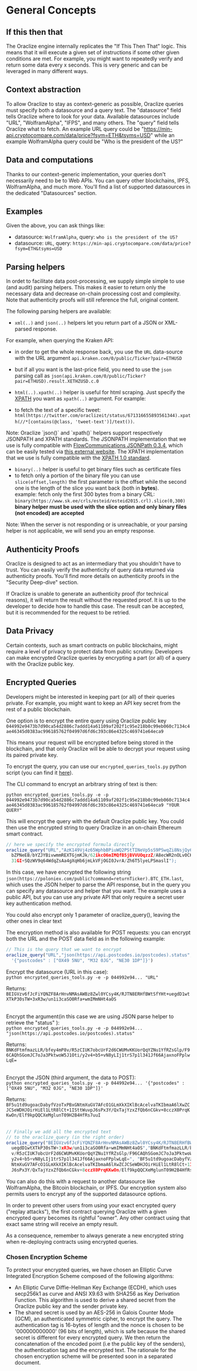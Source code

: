 # General Concepts

## If this then that

The Oraclize engine internally replicates the "If This Then That" logic. This means that it will execute a given set of instructions if some other given conditions are met. For example, you might want to repeatedly verify and return some data every x seconds. This is very generic and can be leveraged in many different ways.

## Context abstraction

To allow Oraclize to stay as context-generic as possible, Oraclize queries must specify both a datasource and a query text. The "datasource" field tells Oraclize where to look for your data. Available datasources include "URL", "WolframAlpha", "IFPS", and many others. The "query" field tells Oraclize what to fetch. An example URL query could be "https://min-api.cryptocompare.com/data/price?fsym=ETH&tsyms=USD" while an example WolframAlpha query could be "Who is the president of the US?"

## Data and computations

Thanks to our context-generic implementation, your queries don't necessarily need to be to Web APIs. You can query other blockchains, IPFS, WolframAlpha, and much more. You'll find a list of supported datasources in the dedicated "Datasources" section.  

## Examples

Given the above, you can ask things like:

* datasource: `WolframAlpha`, query: `who is the president of the US?`
* datasource: `URL`, query: `https://min-api.cryptocompare.com/data/price?fsym=ETH&tsyms=USD` 

## Parsing helpers

In ordet to facilitate data post-processing, we supply simple simple to use (and audit) parsing helpers. This makes it easier to return only the necessary data and decrease on-chain processing cost and complexity. Note that authenticity proofs will still reference the full, original content.

The following parsing helpers are available:

* `xml(..)` and `json(..)` helpers let you return part of a JSON or XML-parsed response. 

For example, when querying the Kraken API:

 * in order to get the whole response back, you use the `URL` data-source with the URL argument `api.kraken.com/0/public/Ticker?pair=ETHUSD` 
 
 * but if all you want is the last-price field, you need to use the `json` parsing call as `json(api.kraken.com/0/public/Ticker?pair=ETHUSD).result.XETHZUSD.c.0`

* `html(..).xpath(..)` helper is useful for html scraping. Just specify the <a href="https://en.wikipedia.org/wiki/XPath" target="_blank">XPATH</a> you want as `xpath(..)` argument. For example:
 * to fetch the text of a specific tweet: `html(https://twitter.com/oraclizeit/status/671316655893561344).xpath(//*[contains(@class, 'tweet-text')]/text())`.

<aside class="notice">
Note:
Oraclize `json()` and `xpath()` helpers support respectively JSONPATH and XPATH standards. The JSONPATH implementation that we use is fully compatible with <a href="https://github.com/FlowCommunications/JSONPath#expression-syntax" target="_blank">FlowCommunications JSONPath 0.3.4</a>, which can be easily tested via <a href="https://jsonpath.curiousconcept.com/" target="_blank">this external website</a>. The XPATH implementation that we use is fully compatible with the <a href="https://www.w3.org/TR/xpath/" target="_blank">XPATH 1.0 standard</a>.
</aside>

* `binary(..)` helper is useful to get binary files such as certificate files
 * to fetch only a portion of the binary file you can use `slice(offset,length)` the first parameter is the offset while the second one is the length of the slice you want back (both in **bytes**).<br> example: fetch only the first 300 bytes from a binary CRL: `binary(https://www.sk.ee/crls/esteid/esteid2015.crl).slice(0,300)` **binary helper must be used with the slice option and only binary files (not encoded) are accepted**

<aside class="notice">
Note:
When the server is not responding or is unreachable, or your parsing helper is not applicable, we will send you an empty response.
</aside>



## Authenticity Proofs

Oraclize is designed to act as an intermediary that you shouldn't have to trust. You can easily verify the authenticity of query data returned via authenticity proofs. You'll find more details on authenticity proofs in the "Security Deep-dive" section.

<aside class="notice">
If Oraclize is unable to generate an authenticity proof (for technical reasons), it will return the result without the requested proof. It is up to the developer to decide how to handle this case. The result can be accepted, but it is recommended for the request to be retried.
</aside>

## Data Privacy

Certain contexts, such as smart contracts on public blockchains, might require a level of privacy to protect data from public scrutiny. Developers can make encrypted Oraclize queries by encrypting a part (or all) of a query with the Oraclize public key.

## Encrypted Queries

Developers might be interested in keeping part (or all) of their queries private. For example, you might want to keep an API key secret from the rest of a public blockchain.

One option is to encrypt the entire query using Oraclize public key `044992e9473b7d90ca54d2886c7addd14a61109af202f1c95e218b0c99eb060c7134c4ae46345d0383ac996185762f04997d6fd6c393c86e4325c469741e64eca9`

This means your request will be encrypted before being stored in the blockchain, and that only Oraclize will be able to decrypt your request using its paired private key. 

To encrypt the query, you can use our `encrypted_queries_tools.py` python script (you can find it <a href="https://github.com/oraclize/encrypted-queries" target="_blank">here</a>).

The CLI command to encrypt an arbitrary string of text is then:

`python encrypted_queries_tools.py -e -p 044992e9473b7d90ca54d2886c7addd14a61109af202f1c95e218b0c99eb060c7134c4ae46345d0383ac996185762f04997d6fd6c393c86e4325c469741e64eca9 "YOUR QUERY"`

This will encrypt the query with the default Oraclize public key. You could then use the encrypted string to query Oraclize in an on-chain Ethereum smart contract.

```javascript
// here we specify the encrypted formula directly
oraclize_query("URL","AzK149Vj4z65WphbBPiuWQ2PStTINeVp5sS9PSwqZi8NsjQy6jJLH765qQu3U/
  bZPNeEB/bYZJYBivwmmREXTGjmKJk/62ikcO6mIMQfB5jBVVUOqzzZ/A8ecWR2nOLv0CKkkkFzBYp2sW1H
  31GI+SQzWV9q64WdqZsAa4gXqHb6jmLkVFjOGI0JvrA/Zh6T5lyeLPSmaslI");
```

In this case, we have encrypted the following string `json(https://poloniex.com/public?command=returnTicker).BTC_ETH.last`, which uses the JSON helper to parse the API response, but in the query you can specify any datasource and helper that you want. The example uses a public API, but you can use any private API that only require a secret user key authentication method. 

<aside class="notice">
You could also encrypt only 1 parameter of oraclize_query(), leaving the other ones in clear text
</aside>

The encryption method is also available for POST requests: you can encrypt both the URL and the POST data field as in the following example:

```javascript
// This is the query that we want to encrypt
oraclize_query("URL","json(https://api.postcodes.io/postcodes).status",
  '{"postcodes" : ["OX49 5NU", "M32 0JG", "NE30 1DP"]}')
```


Encrypt the datasource (URL in this case):<br>
`python encrypted_queries_tools.py -e -p 044992e94... "URL"`

Returns: <br>
`BEIGVzv6fJcFiYQNZF8ArHnvNMAsAWBz8Zwl0YCsy4K/RJTN8ERHfBWtSfYHt+uegdD1wtXTkP30sTW+3xR3w/un1i3caSO0Rfa+wmIMmNHt4aOS`
<br>
<br>

Encrypt the argument(in this case we are using JSON parse helper to retrieve the "status" ):<br>
`python encrypted_queries_tools.py -e -p 044992e94... "json(https://api.postcodes.io/postcodes).status"`

Returns:<br>
`BNKdFtmfmazLLR/bfey4mP8v/R5zCIUK7obcUrF2d6CWUMvKKUorQqYZNu1YfRZsGlp/F96CAQhSGomJC7oJa3PktwoW5J1Oti/y2v4+b5+vN8yLIj1trS7p1l341Jf66AjaxnoFPplwLqE=`
<br>
<br>

Encrypt the JSON (third argument, the data to POST):<br>
`python encrypted_queries_tools.py -e -p 044992e94... '{"postcodes" : ["OX49 5NU", "M32 0JG", "NE30 1DP"]}'`

Returns:<br>
`BF5u1td9ugoacDabyfVzoTxPBxGNtmXuGV7AFcO1GLmXkXIKlBcAcelvaTKIbmaA6lXwZCJCSeWDHJOirHiEl1LtR8lCt+1ISttWuvpJ6sPx3Y/QxTajYzxZfQb6nCGkv+8cczX0PrqKKwOn/Elf9kpQQCXeMglunT09H2B4HfRs7uuI`
<br>
<br>

```javascript
// Finally we add all the encrypted text 
// to the oraclize_query (in the right order)
oraclize_query("BEIGVzv6fJcFiYQNZF8ArHnvNMAsAWBz8Zwl0YCsy4K/RJTN8ERHfBWtSfYHt+
  uegdD1wtXTkP30sTW+3xR3w/un1i3caSO0Rfa+wmIMmNHt4aOS","BNKdFtmfmazLLR/bfey4mP8
  v/R5zCIUK7obcUrF2d6CWUMvKKUorQqYZNu1YfRZsGlp/F96CAQhSGomJC7oJa3PktwoW5J1Oti/
  y2v4+b5+vN8yLIj1trS7p1l341Jf66AjaxnoFPplwLqE=", "BF5u1td9ugoacDabyfVzoTxPBxG
  NtmXuGV7AFcO1GLmXkXIKlBcAcelvaTKIbmaA6lXwZCJCSeWDHJOirHiEl1LtR8lCt+1ISttWuvp
  J6sPx3Y/QxTajYzxZfQb6nCGkv+8cczX0PrqKKwOn/Elf9kpQQCXeMglunT09H2B4HfRs7uuI");
```

You can also do this with a request to another datasource like WolframAlpha, the Bitcoin blockchain, or IPFS. Our encryption system also permits users to encrypt any of the supported datasource options.

<aside class="notice">
In order to prevent other users from using your exact encrypted query ("replay attacks"), the first contract querying Oraclize with a given encrypted query becomes its rightful "owner". Any other contract using that exact same string will receive an empty result. 

As a consequence, remember to always generate a new encrypted string when re-deploying contracts using encrypted queries.
</aside>

### Chosen Encryption Scheme
To protect your encrypted queries, we have chosen an Elliptic Curve Integrated Encryption Scheme composed of the following algorithms:

* An Elliptic Curve Diffie-Hellman Key Exchange (ECDH), which uses secp256k1 as curve and ANSI X9.63 with SHA256 as Key Derivation Function. This algorithm is used to derive a shared secret from the Oraclize public key and the sender private key.
* The shared secret is used by an AES-256 in Galois Counter Mode (GCM), an authenticated symmetric cipher, to encrypt the query. The authentication tag is 16-bytes of length and the nonce is chosen to be '000000000000' (96 bits of length), which is safe because the shared secret is different for every encrypted query. We then return the concatenation of the encoded point (i.e the public key of the senders), the authentication tag and the encrypted text. The rationale for the chosen encryption scheme will be presented soon in a separated document.
